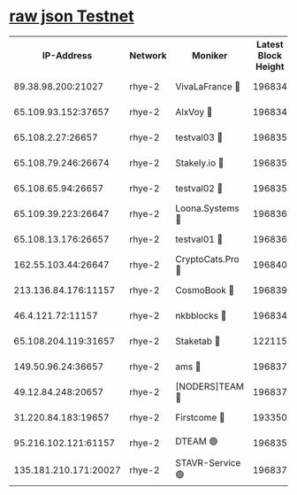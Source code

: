 
[raw json Testnet](https://rpc-check.quickt.stavr.tech/quickt/rpc-quickt-result.json)
=


<table><tr><th>IP-Address</th><th>Network</th><th>Moniker</th><th>Latest Block Height</th><th>Earliest Block Height</th><th>Catching Up</th><th>Tx Index</th><th>Voting Power</th><th>Scan Time</th></tr><tr><td>89.38.98.200:21027</td><td>rhye-2</td><td>VivaLaFrance 🔴</td><td>196834</td><td>1</td><td>False</td><td>off</td><td>10000</td><td>2024-01-05T14:24:32.305892550UTC</td></tr><tr><td>65.109.93.152:37657</td><td>rhye-2</td><td>AlxVoy 🔴</td><td>196834</td><td>1</td><td>False</td><td>on</td><td>144071</td><td>2024-01-05T14:24:34.776542838UTC</td></tr><tr><td>65.108.2.27:26657</td><td>rhye-2</td><td>testval03 🔴</td><td>196835</td><td>1</td><td>False</td><td>on</td><td>11002050</td><td>2024-01-05T14:24:37.485844513UTC</td></tr><tr><td>65.108.79.246:26674</td><td>rhye-2</td><td>Stakely.io 🔴</td><td>196835</td><td>1</td><td>False</td><td>on</td><td>10010</td><td>2024-01-05T14:24:39.842984261UTC</td></tr><tr><td>65.108.65.94:26657</td><td>rhye-2</td><td>testval02 🔴</td><td>196835</td><td>1</td><td>False</td><td>on</td><td>11002050</td><td>2024-01-05T14:24:40.503223983UTC</td></tr><tr><td>65.109.39.223:26647</td><td>rhye-2</td><td>Loona.Systems 🔴</td><td>196836</td><td>1</td><td>False</td><td>off</td><td>86949</td><td>2024-01-05T14:24:40.856426650UTC</td></tr><tr><td>65.108.13.176:26657</td><td>rhye-2</td><td>testval01 🔴</td><td>196836</td><td>1</td><td>False</td><td>on</td><td>13082010</td><td>2024-01-05T14:24:41.540255692UTC</td></tr><tr><td>162.55.103.44:26647</td><td>rhye-2</td><td>CryptoCats.Pro 🔴</td><td>196840</td><td>1</td><td>False</td><td>off</td><td>9999</td><td>2024-01-05T14:25:09.624564442UTC</td></tr><tr><td>213.136.84.176:11157</td><td>rhye-2</td><td>CosmoBook 🔴</td><td>196839</td><td>65301</td><td>False</td><td>off</td><td>1528057</td><td>2024-01-05T14:25:03.210108414UTC</td></tr><tr><td>46.4.121.72:11157</td><td>rhye-2</td><td>nkbblocks 🔴</td><td>196834</td><td>70101</td><td>False</td><td>off</td><td>81901</td><td>2024-01-05T14:24:29.931034257UTC</td></tr><tr><td>65.108.204.119:31657</td><td>rhye-2</td><td>Staketab 🔴</td><td>122115</td><td>121601</td><td>False</td><td>on</td><td>9900</td><td>2024-01-05T14:24:41.197734419UTC</td></tr><tr><td>149.50.96.24:36657</td><td>rhye-2</td><td>ams 🔴</td><td>196837</td><td>133501</td><td>False</td><td>on</td><td>10786</td><td>2024-01-05T14:24:52.710399438UTC</td></tr><tr><td>49.12.84.248:20657</td><td>rhye-2</td><td>[NODERS]TEAM 🔴</td><td>196837</td><td>146001</td><td>False</td><td>on</td><td>59690</td><td>2024-01-05T14:24:50.305712705UTC</td></tr><tr><td>31.220.84.183:19657</td><td>rhye-2</td><td>Firstcome 🔴</td><td>193350</td><td>165001</td><td>False</td><td>off</td><td>724902</td><td>2024-01-05T14:24:37.123691089UTC</td></tr><tr><td>95.216.102.121:61157</td><td>rhye-2</td><td>DTEAM 🟢</td><td>196835</td><td>184101</td><td>False</td><td>on</td><td>0</td><td>2024-01-05T14:24:40.163227583UTC</td></tr><tr><td>135.181.210.171:20027</td><td>rhye-2</td><td>STAVR-Service 🟢</td><td>196837</td><td>193501</td><td>False</td><td>on</td><td>0</td><td>2024-01-05T14:24:47.990260930UTC</td></tr></table>